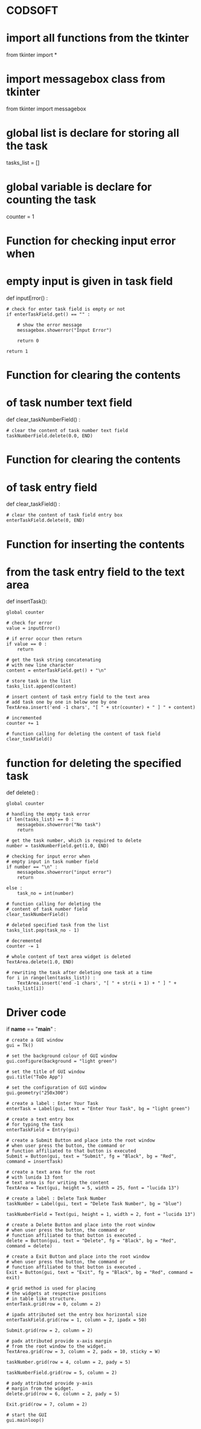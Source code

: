 # CODSOFT
# import all functions from the tkinter
from tkinter import *

# import messagebox class from tkinter
from tkinter import messagebox

# global list is declare for storing all the task
tasks_list = []

# global variable is declare for counting the task
counter = 1

# Function for checking input error when
# empty input is given in task field
def inputError() :
	
	# check for enter task field is empty or not
	if enterTaskField.get() == "" :
		
		# show the error message
		messagebox.showerror("Input Error")
		
		return 0
	
	return 1

# Function for clearing the contents
# of task number text field
def clear_taskNumberField() :
	
	# clear the content of task number text field
	taskNumberField.delete(0.0, END)

# Function for clearing the contents
# of task entry field
def clear_taskField() :

	# clear the content of task field entry box
	enterTaskField.delete(0, END)
	
# Function for inserting the contents
# from the task entry field to the text area
def insertTask():

	global counter
	
	# check for error
	value = inputError()

	# if error occur then return
	if value == 0 :
		return

	# get the task string concatenating
	# with new line character
	content = enterTaskField.get() + "\n"

	# store task in the list
	tasks_list.append(content)

	# insert content of task entry field to the text area
	# add task one by one in below one by one
	TextArea.insert('end -1 chars', "[ " + str(counter) + " ] " + content)

	# incremented
	counter += 1

	# function calling for deleting the content of task field
	clear_taskField()

# function for deleting the specified task
def delete() :
	
	global counter
	
	# handling the empty task error
	if len(tasks_list) == 0 :
		messagebox.showerror("No task")
		return

	# get the task number, which is required to delete
	number = taskNumberField.get(1.0, END)

	# checking for input error when
	# empty input in task number field
	if number == "\n" :
		messagebox.showerror("input error")
		return
	
	else :
		task_no = int(number)

	# function calling for deleting the
	# content of task number field
	clear_taskNumberField()
	
	# deleted specified task from the list
	tasks_list.pop(task_no - 1)

	# decremented
	counter -= 1
	
	# whole content of text area widget is deleted
	TextArea.delete(1.0, END)

	# rewriting the task after deleting one task at a time
	for i in range(len(tasks_list)) :
		TextArea.insert('end -1 chars', "[ " + str(i + 1) + " ] " + tasks_list[i])
	

# Driver code
if __name__ == "__main__" :

	# create a GUI window
	gui = Tk()

	# set the background colour of GUI window
	gui.configure(background = "light green")

	# set the title of GUI window
	gui.title("ToDo App")

	# set the configuration of GUI window
	gui.geometry("250x300")

	# create a label : Enter Your Task
	enterTask = Label(gui, text = "Enter Your Task", bg = "light green")

	# create a text entry box
	# for typing the task
	enterTaskField = Entry(gui)

	# create a Submit Button and place into the root window
	# when user press the button, the command or
	# function affiliated to that button is executed
	Submit = Button(gui, text = "Submit", fg = "Black", bg = "Red", command = insertTask)

	# create a text area for the root
	# with lunida 13 font
	# text area is for writing the content
	TextArea = Text(gui, height = 5, width = 25, font = "lucida 13")

	# create a label : Delete Task Number
	taskNumber = Label(gui, text = "Delete Task Number", bg = "blue")
						
	taskNumberField = Text(gui, height = 1, width = 2, font = "lucida 13")

	# create a Delete Button and place into the root window
	# when user press the button, the command or
	# function affiliated to that button is executed .
	delete = Button(gui, text = "Delete", fg = "Black", bg = "Red", command = delete)

	# create a Exit Button and place into the root window
	# when user press the button, the command or
	# function affiliated to that button is executed .
	Exit = Button(gui, text = "Exit", fg = "Black", bg = "Red", command = exit)

	# grid method is used for placing
	# the widgets at respective positions
	# in table like structure.
	enterTask.grid(row = 0, column = 2)

	# ipadx attributed set the entry box horizontal size			
	enterTaskField.grid(row = 1, column = 2, ipadx = 50)
						
	Submit.grid(row = 2, column = 2)
		
	# padx attributed provide x-axis margin
	# from the root window to the widget.
	TextArea.grid(row = 3, column = 2, padx = 10, sticky = W)
						
	taskNumber.grid(row = 4, column = 2, pady = 5)
						
	taskNumberField.grid(row = 5, column = 2)

	# pady attributed provide y-axis
	# margin from the widget.				
	delete.grid(row = 6, column = 2, pady = 5)
						
	Exit.grid(row = 7, column = 2)

	# start the GUI
	gui.mainloop()
